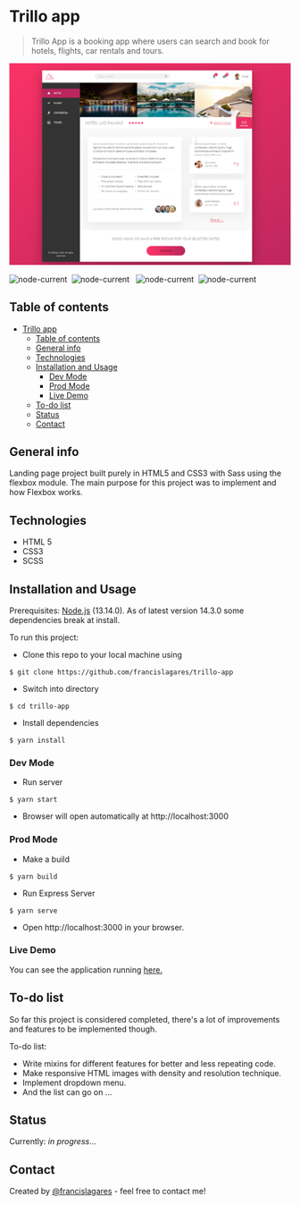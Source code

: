 # Trillo app

> Trillo App is a booking app where users can search and book for hotels, flights, car rentals and tours.

![Example screenshot](./src/img/readme/readme-preview.png)

![node-current](https://img.shields.io/badge/coded%20with-html5-eb6434.svg?style=for-the-badge&labelColor=080804) &nbsp;![node-current](https://img.shields.io/badge/uses-scss-cb649b.svg?style=for-the-badge&labelColor=080804) &nbsp;
![node-current](https://img.shields.io/badge/node%20version-13.14.0-8ccb4c.svg?style=for-the-badge&labelColor=080804) &nbsp;![node-current](https://img.shields.io/badge/bundled%20with-webpack%204-1d78c0.svg?style=for-the-badge&labelColor=080804)

## Table of contents

- [Trillo app](#trillo-app)
  - [Table of contents](#table-of-contents)
  - [General info](#general-info)
  - [Technologies](#technologies)
  - [Installation and Usage](#installation-and-usage)
    - [Dev Mode](#dev-mode)
    - [Prod Mode](#prod-mode)
    - [Live Demo](#live-demo)
  - [To-do list](#to-do-list)
  - [Status](#status)
  - [Contact](#contact)

## General info

Landing page project built purely in HTML5 and CSS3 with Sass using the flexbox module.
The main purpose for this project was to implement and how Flexbox works.

## Technologies

- HTML 5
- CSS3
- SCSS

## Installation and Usage

Prerequisites: [Node.js](https://nodejs.org/download/release/v13.14.0/) (13.14.0). As of latest version 14.3.0 some dependencies break at install.

To run this project:

- Clone this repo to your local machine using

```shell
$ git clone https://github.com/francislagares/trillo-app
```

- Switch into directory

```shell
$ cd trillo-app
```

- Install dependencies

```shell
$ yarn install
```

### Dev Mode

- Run server

```shell
$ yarn start
```

- Browser will open automatically at http://localhost:3000

### Prod Mode

- Make a build

```shell
$ yarn build
```

- Run Express Server

```shell
$ yarn serve
```

- Open http://localhost:3000 in your browser.

### Live Demo

You can see the application running
[here.](https://francislagares.github.io/trillo-app/)

## To-do list

So far this project is considered completed, there's a lot of improvements and features to be implemented though.

To-do list:

- Write mixins for different features for better and less repeating code.
- Make responsive HTML images with density and resolution technique.
- Implement dropdown menu.
- And the list can go on ...

## Status

Currently: _in progress_...

## Contact

Created by [@francislagares](https://www.linkedin.com/in/francislagares/) - feel free to contact me!

